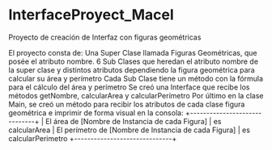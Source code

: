 # InterfaceProyect_Macel
Proyecto de creación de Interfaz con figuras geométricas

El proyecto consta de:
Una Super Clase llamada Figuras Geométricas, que posée el atributo nombre.
6 Sub Clases que heredan el atributo nombre de la super clase y distintos atributos dependiendo la figura geométrica para calcular su área y perímetro
Cada Sub Clase tiene un método con la fórmula para el cálculo del área y perímetro
Se creó una Interface que recibe los métodos getNombre, calcularArea y calcularPerímetro 
Por último en la clase Main, se creó un método para recibir los atributos de cada clase figura geométrica e imprimir de forma visual en la consola:
+------------------------------+
| El área de [Nombre de Instancia de cada Figura]
| es calcularArea
| El perímetro de [Nombre de Instancia de cada Figura]
| es calcularPerimetro
+------------------------------+


